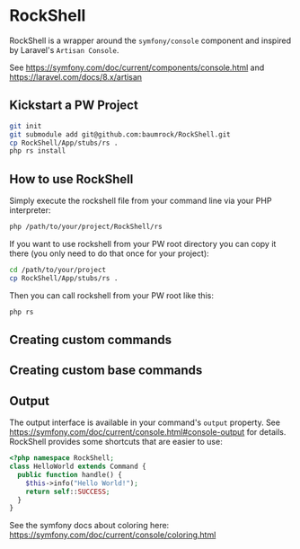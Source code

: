 # RockShell

RockShell is a wrapper around the `symfony/console` component and inspired by Laravel's `Artisan Console`.

See https://symfony.com/doc/current/components/console.html and https://laravel.com/docs/8.x/artisan

## Kickstart a PW Project

```sh
git init
git submodule add git@github.com:baumrock/RockShell.git
cp RockShell/App/stubs/rs .
php rs install
```

## How to use RockShell

Simply execute the rockshell file from your command line via your PHP interpreter:

```sh
php /path/to/your/project/RockShell/rs
```

If you want to use rockshell from your PW root directory you can copy it there (you only need to do that once for your project):

```sh
cd /path/to/your/project
cp RockShell/App/stubs/rs .
```

Then you can call rockshell from your PW root like this:

```sh
php rs
```

## Creating custom commands

## Creating custom base commands

## Output

The output interface is available in your command's `output` property. See https://symfony.com/doc/current/console.html#console-output for details. RockShell provides some shortcuts that are easier to use:

```php
<?php namespace RockShell;
class HelloWorld extends Command {
  public function handle() {
    $this->info("Hello World!");
    return self::SUCCESS;
  }
}
```

See the symfony docs about coloring here: https://symfony.com/doc/current/console/coloring.html

